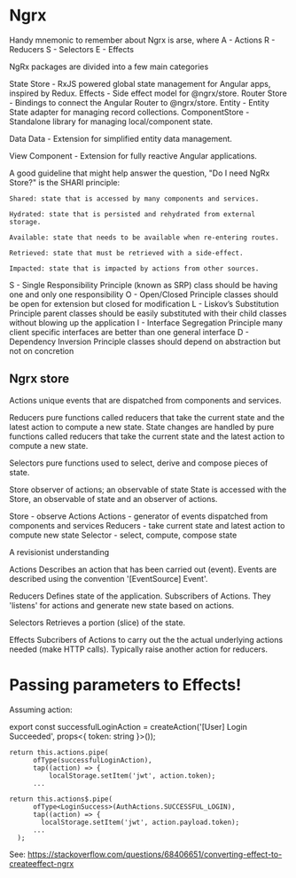 # Ngrx

Handy mnemonic to remember about Ngrx is arse, where
A - Actions 
R - Reducers
S - Selectors
E - Effects


NgRx packages are divided into a few main categories

State
    Store - RxJS powered global state management for Angular apps, inspired by Redux.
    Effects - Side effect model for @ngrx/store.
    Router Store - Bindings to connect the Angular Router to @ngrx/store.
    Entity - Entity State adapter for managing record collections.
    ComponentStore - Standalone library for managing local/component state.

Data
    Data - Extension for simplified entity data management.

View
    Component - Extension for fully reactive Angular applications.


A good guideline that might help answer the question, "Do I need NgRx Store?" is the SHARI principle:

    Shared: state that is accessed by many components and services.

    Hydrated: state that is persisted and rehydrated from external storage.

    Available: state that needs to be available when re-entering routes.

    Retrieved: state that must be retrieved with a side-effect.

    Impacted: state that is impacted by actions from other sources.


S - Single Responsibility Principle (known as SRP)
    class should be having one and only one responsibility
O - Open/Closed Principle
    classes should be open for extension but closed for modification
L - Liskov’s Substitution Principle
    parent classes should be easily substituted with their child classes without blowing up the application
I - Interface Segregation Principle
    many client specific interfaces are better than one general interface
D - Dependency Inversion Principle
    classes should depend on abstraction but not on concretion


## Ngrx store

Actions 
    unique events that are dispatched from components and services.

Reducers
    pure functions called reducers that take the current state and the latest action to compute a new state.
    State changes are handled by pure functions called reducers that take the current state and the latest action to compute a new state.

Selectors 
    pure functions used to select, derive and compose pieces of state.

Store
    observer of actions; an observable of state
    State is accessed with the Store, an observable of state and an observer of actions.

Store - observe Actions
Actions - generator of events dispatched from components and services 
Reducers - take current state and latest action to compute new state 
Selector - select, compute, compose state

A revisionist understanding

Actions
    Describes an action that has been carried out (event).
    Events are described using the convention '[EventSource] Event'. 

Reducers 
    Defines state of the application.
    Subscribers of Actions.
    They 'listens' for actions and generate new state based on actions.

Selectors
    Retrieves a portion (slice) of the state.

Effects
    Subcribers of Actions to carry out the the actual underlying actions needed (make HTTP calls).
    Typically raise another action for reducers.
    

# Passing parameters to Effects!

Assuming action:

export const successfulLoginAction = createAction('[User] Login Succeeded', props<{ token: string }>());

```New stype
return this.actions.pipe(
      ofType(successfulLoginAction),
      tap((action) => {
          localStorage.setItem('jwt', action.token);
      ...
```

```Old style
return this.actions$.pipe(
      ofType<LoginSuccess>(AuthActions.SUCCESSFUL_LOGIN),
      tap((action) => {
        localStorage.setItem('jwt', action.payload.token);
      ...
  );
```

See: https://stackoverflow.com/questions/68406651/converting-effect-to-createeffect-ngrx
